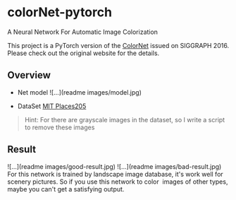 # colorNet-pytorch
A Neural Network For Automatic Image Colorization

This project is a PyTorch version of the [ColorNet](http://hi.cs.waseda.ac.jp/~iizuka/projects/colorization/en/) issued on SIGGRAPH 2016. Please check out the original website for the details.

## Overview
* Net model
![...](readme images/model.jpg)

* DataSet
[MIT Places205](http://places.csail.mit.edu/user/index.php)  
> Hint: For there are grayscale images in the dataset, so I write a script to remove these images

## Result
![...](readme images/good-result.jpg)
![...](readme images/bad-result.jpg)
For this network is trained by landscape image database, it's work well for scenery pictures. So if you use this network to color  images of other types, maybe you can't get a satisfying output.


